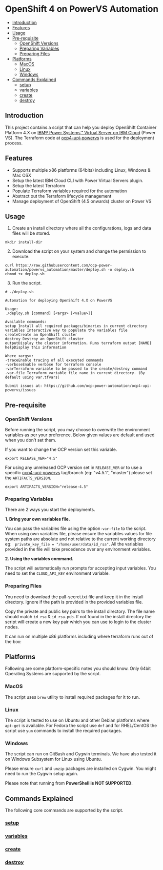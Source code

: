 # OpenShift 4 on PowerVS Automation

- [Introduction](#introduction)
- [Features](#features)
- [Usage](#usage)
- [Pre-requisite](#pre-requisite)
  - [OpenShift Versions](#openShift-versions)
  - [Preparing Variables](#preparing-variables)
  - [Preparing Files](#preparing-files)
- [Platforms](#usage)
  - [MacOS](#macos)
  - [Linux](#linux)
  - [Windows](#windows)
- [Commands Explained](#commands-explained)
  - [setup](#setup)
  - [variables](#variables)
  - [create](#create)
  - [destroy](#destroy)

## Introduction

This project contains a script that can help you deploy OpenShift Container Platform 4.X on [IBM® Power Systems™ Virtual Server on IBM Cloud](https://www.ibm.com/cloud/power-virtual-server) (Power VS). The Terraform code at [ocp4-upi-powervs](https://github.com/ocp-power-automation/ocp4-upi-powervs/) is used for the deployment process.

## Features

* Supports multiple x86 platforms (64bits) including Linux, Windows & Mac OSX
* Setup the latest IBM Cloud CLI with Power Virtual Servers plugin.
* Setup the latest Terraform
* Populate Terraform variables required for the automation
* Abstract out the Terraform lifecycle management
* Manage deployment of OpenShift (4.5 onwards) cluster on Power VS

## Usage

1. Create an install directory where all the configurations, logs and data files will be stored.
```
mkdir install-dir
```
2. Download the script on your system and change the permission to execute.
```
curl https://raw.githubusercontent.com/ocp-power-automation/powervs_automation/master/deploy.sh -o deploy.sh
chmod +x deploy.sh
```
3. Run the script.
```
# ./deploy.sh

Automation for deploying OpenShift 4.X on PowerVS

Usage:
./deploy.sh [command] [<args> [<value>]]

Available commands:
setup Install all required packages/binaries in current directory
variables Interactive way to populate the variables file
createCreate an OpenShift cluster
destroy Destroy an OpenShift cluster
outputDisplay the cluster information. Runs terraform output [NAME]
helpDisplay this information

Where <args>:
-traceEnable tracing of all executed commands
-verboseEnable verbose for terraform console
-varTerraform variable to be passed to the create/destroy command
-var-file Terraform variable file name in current directory. (By default using var.tfvars)

Submit issues at: https://github.com/ocp-power-automation/ocp4-upi-powervs/issues

```

## Pre-requisite

### OpenShift Versions

Before running the script, you may choose to overwrite the environment variables as per your preference. Below given values are default and used when you don’t set them.

If you want to change the OCP version set this variable.
```
export RELEASE_VER="4.5"
```

For using any unreleased OCP version set in `RELEASE_VER` or to use a specific [ocp4-upi-powervs](https://github.com/ocp-power-automation/ocp4-upi-powervs) tag/branch (eg: "v4.5.1", "master") please set the `ARTIFACTS_VERSION`.
```
export ARTIFACTS_VERSION="release-4.5"
```


### Preparing Variables

There are 2 ways you start the deployments.

**1. Bring your own variables file.**

You can pass the variables file using the option`-var-file` to the script. When using own variables file, please ensure the variables values for file system paths are absolute and not relative to the current working directory eg: ` private_key_file = "/home/user/data/id_rsa"`. All the variables provided in the file will take precedence over any environment variables.


**2. Using the variables command.**

The script will automatically run prompts for accepting input variables. You need to set the `CLOUD_API_KEY` environment variable.

### Preparing Files

You need to download the pull-secret.txt file and keep it in the install directory. Ignore if the path is provided in the provided variables file.

Copy the private and public key pairs to the install directory. The file name should match `id_rsa` & `id_rsa.pub`. If not found in the install directory the script will create a new key pair which you can use to login to the cluster nodes.


It can run on multiple x86 platforms including where terraform runs out of the box:


## Platforms

Following are some platform-specific notes you should know. Only 64bit Operating Systems are supported by the script.

### MacOS
The script uses `brew` utility to install required packages for it to run.

### Linux
The script is tested to use on Ubuntu and other Debian platforms where `apt-get` is available.
For Fedora the script use `dnf` and for RHEL/CentOS the script use `yum` commands to install the required packages.

### Windows

The script can run on GitBash and Cygwin terminals. We have also tested it on Windows Subsystem for Linux using Ubuntu.

Please ensure `curl` and `unzip` packages are installed on Cygwin. You might need to run the Cygwin setup again.

Please note that running from **PowerShell is NOT SUPPORTED**.


## Commands Explained

The following core commands are supported by the script.
### [setup](docs/setup.md)
### [variables](docs/variables.md)
### [create](docs/create.md)
### [destroy](docs/destroy.md)

